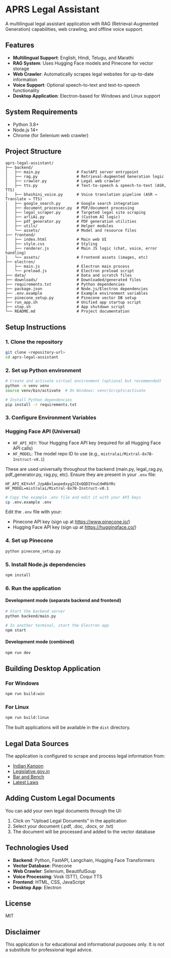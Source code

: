 # APRS Legal Assistant

A multilingual legal assistant application with RAG (Retrieval-Augmented Generation) capabilities, web crawling, and offline voice support.

## Features

- **Multilingual Support**: English, Hindi, Telugu, and Marathi
- **RAG System**: Uses Hugging Face models and Pinecone for vector storage
- **Web Crawler**: Automatically scrapes legal websites for up-to-date information
- **Voice Support**: Optional speech-to-text and text-to-speech functionality
- **Desktop Application**: Electron-based for Windows and Linux support

## System Requirements

- Python 3.8+
- Node.js 14+
- Chrome (for Selenium web crawler)

## Project Structure

```
aprs-legal-assistant/
├── backend/
│   ├── main.py                # FastAPI server entrypoint
│   ├── rag.py                 # Retrieval-Augmented Generation logic
│   ├── crawler.py             # Legal web crawler
│   ├── tts.py                 # Text-to-speech & speech-to-text (ASR, TTS)
│   ├── bhashini_voice.py      # Voice translation pipeline (ASR → Translate → TTS)
│   ├── google_search.py       # Google search integration
│   ├── document_processor.py  # PDF/document processing
│   ├── legal_scraper.py       # Targeted legal site scraping
│   ├── arliAi.py              # (Custom AI logic)
│   ├── pdf_generator.py       # PDF generation utilities
│   ├── utils/                 # Helper modules
│   └── assets/                # Model and resource files
├── frontend/
│   ├── index.html             # Main web UI
│   ├── style.css              # Styling
│   ├── renderer.js            # Main JS logic (chat, voice, error handling)
│   └── assets/                # Frontend assets (images, etc)
├── electron/
│   ├── main.js                # Electron main process
│   └── preload.js             # Electron preload script
├── data/                      # Data and scratch files
├── downloads/                 # Downloaded/generated files
├── requirements.txt           # Python dependencies
├── package.json               # Node.js/Electron dependencies
├── .env.example               # Example environment variables
├── pinecone_setup.py          # Pinecone vector DB setup
├── run_app.sh                 # Unified app startup script
├── stop.sh                    # App shutdown script
└── README.md                  # Project documentation
```

## Setup Instructions

### 1. Clone the repository

```bash
git clone <repository-url>
cd aprs-legal-assistant
```

### 2. Set up Python environment

```bash
# Create and activate virtual environment (optional but recommended)
python -m venv venv
source venv/bin/activate  # On Windows: venv\Scripts\activate

# Install Python dependencies
pip install -r requirements.txt
```

### 3. Configure Environment Variables

### Hugging Face API (Universal)
- `HF_API_KEY`: Your Hugging Face API key (required for all Hugging Face API calls)
- `HF_MODEL`: The model repo ID to use (e.g., `mistralai/Mixtral-8x7B-Instruct-v0.1`)

These are used universally throughout the backend (main.py, legal_rag.py, pdf_generator.py, rag.py, etc). Ensure they are present in your `.env` file:

```
HF_API_KEY=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
HF_MODEL=mistralai/Mixtral-8x7B-Instruct-v0.1
```

```bash
# Copy the example .env file and edit it with your API keys
cp .env.example .env
```

Edit the `.env` file with your:
- Pinecone API key (sign up at https://www.pinecone.io/)
- Hugging Face API key (sign up at https://huggingface.co/)

### 4. Set up Pinecone

```bash
python pinecone_setup.py
```

### 5. Install Node.js dependencies

```bash
npm install
```

### 6. Run the application

#### Development mode (separate backend and frontend)

```bash
# Start the backend server
python backend/main.py

# In another terminal, start the Electron app
npm start
```

#### Development mode (combined)

```bash
npm run dev
```

## Building Desktop Application

### For Windows

```bash
npm run build:win
```

### For Linux

```bash
npm run build:linux
```

The built applications will be available in the `dist` directory.

## Legal Data Sources

The application is configured to scrape and process legal information from:

- [Indian Kanoon](https://indiankanoon.org)
- [Legislative.gov.in](https://legislative.gov.in)
- [Bar and Bench](https://www.barandbench.com)
- [Latest Laws](https://www.latestlaws.com)

## Adding Custom Legal Documents

You can add your own legal documents through the UI:

1. Click on "Upload Legal Documents" in the application
2. Select your document (.pdf, .doc, .docx, or .txt)
3. The document will be processed and added to the vector database

## Technologies Used

- **Backend**: Python, FastAPI, Langchain, Hugging Face Transformers
- **Vector Database**: Pinecone
- **Web Crawler**: Selenium, BeautifulSoup
- **Voice Processing**: Vosk (STT), Coqui TTS
- **Frontend**: HTML, CSS, JavaScript
- **Desktop App**: Electron

## License

MIT

## Disclaimer

This application is for educational and informational purposes only. It is not a substitute for professional legal advice.
